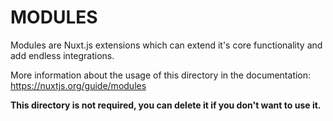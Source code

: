 # MODULES

Modules are Nuxt.js extensions which can extend it's core functionality and add endless integrations.

More information about the usage of this directory in the documentation:
https://nuxtjs.org/guide/modules

**This directory is not required, you can delete it if you don't want to use it.**
